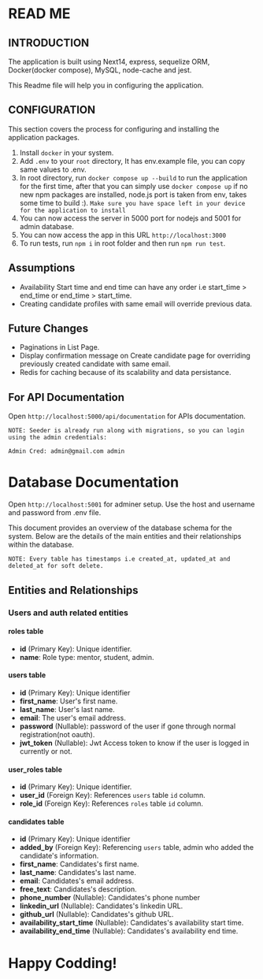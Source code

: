 # READ ME

## INTRODUCTION

The application is built using Next14, express, sequelize ORM, Docker(docker compose), MySQL, node-cache and jest. 

This Readme file will help you in configuring the application.

## CONFIGURATION

This section covers the process for configuring and installing the application packages.

1. Install `docker` in your system.
2. Add `.env` to your `root` directory, It has env.example file, you can copy same values to .env.
3. In root directory, run `docker compose up --build` to run the application for the first time, after that you can simply use `docker compose up` if no new npm packages are installed, node.js port is taken from env, takes some time to build :). `Make sure you have space left in your device for the application to install`
4. You can now access the server in 5000 port for nodejs and 5001 for admin database.
5. You can now access the app in this URL `http://localhost:3000`
6. To run tests, run `npm i` in root folder and then run `npm run test`.

## Assumptions
- Availability Start time and end time can have any order i.e start_time > end_time or end_time > start_time.
- Creating candidate profiles with same email will override previous data.

## Future Changes
- Paginations in List Page.
- Display confirmation message on Create candidate page for overriding previously created candidate with same email.
- Redis for caching because of its scalability and data persistance.

## For API Documentation

Open `http://localhost:5000/api/documentation` for APIs documentation.

`NOTE: Seeder is already run along with migrations, so you can login using the admin credentials:`

`Admin Cred: admin@gmail.com admin`

# Database Documentation

Open `http://localhost:5001` for adminer setup. Use the host and username and password from .env file. 

This document provides an overview of the database schema for the system.
Below are the details of the main entities and their relationships within the database.

`NOTE: Every table has timestamps i.e created_at, updated_at and deleted_at for soft delete.`

## Entities and Relationships

### Users and auth related entities

#### roles table

- **id** (Primary Key): Unique identifier.
- **name**: Role type: mentor, student, admin.

#### users table

- **id** (Primary Key): Unique identifier
- **first_name**: User's first name.
- **last_name**: User's last name.
- **email**: The user's email address.
- **password** (Nullable): password of the user if gone through normal registration(not oauth).
- **jwt_token** (Nullable): Jwt Access token to know if the user is logged in currently or not.

#### user_roles table

- **id** (Primary Key): Unique identifier.
- **user_id** (Foreign Key): References `users` table `id` column.
- **role_id** (Foreign Key): References `roles` table `id` column.

#### candidates table

- **id** (Primary Key): Unique identifier
- **added_by** (Foreign Key): Referencing `users` table, admin who added the candidate's information.
- **first_name**: Candidates's first name.
- **last_name**: Candidates's last name.
- **email**: Candidates's email address.
- **free_text**: Candidates's description.
- **phone_number** (Nullable): Candidates's phone number
- **linkedin_url** (Nullable): Candidates's linkedin URL.
- **github_url** (Nullable): Candidates's github URL.
- **availability_start_time** (Nullable): Candidates's availability start time.
- **availability_end_time** (Nullable): Candidates's availability end time.

# Happy Codding!
